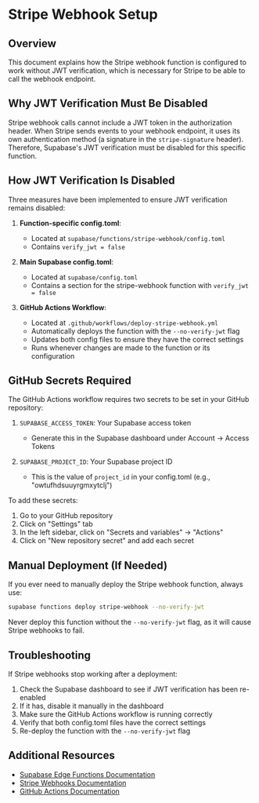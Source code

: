 # Stripe Webhook Setup

## Overview

This document explains how the Stripe webhook function is configured to work without JWT verification, which is necessary for Stripe to be able to call the webhook endpoint.

## Why JWT Verification Must Be Disabled

Stripe webhook calls cannot include a JWT token in the authorization header. When Stripe sends events to your webhook endpoint, it uses its own authentication method (a signature in the `stripe-signature` header). Therefore, Supabase's JWT verification must be disabled for this specific function.

## How JWT Verification Is Disabled

Three measures have been implemented to ensure JWT verification remains disabled:

1. **Function-specific config.toml**: 
   - Located at `supabase/functions/stripe-webhook/config.toml`
   - Contains `verify_jwt = false`

2. **Main Supabase config.toml**:
   - Located at `supabase/config.toml`
   - Contains a section for the stripe-webhook function with `verify_jwt = false`

3. **GitHub Actions Workflow**:
   - Located at `.github/workflows/deploy-stripe-webhook.yml`
   - Automatically deploys the function with the `--no-verify-jwt` flag
   - Updates both config files to ensure they have the correct settings
   - Runs whenever changes are made to the function or its configuration

## GitHub Secrets Required

The GitHub Actions workflow requires two secrets to be set in your GitHub repository:

1. `SUPABASE_ACCESS_TOKEN`: Your Supabase access token
   - Generate this in the Supabase dashboard under Account → Access Tokens

2. `SUPABASE_PROJECT_ID`: Your Supabase project ID
   - This is the value of `project_id` in your config.toml (e.g., "owtufhdsuuyrgmxytclj")

To add these secrets:
1. Go to your GitHub repository
2. Click on "Settings" tab
3. In the left sidebar, click on "Secrets and variables" → "Actions"
4. Click on "New repository secret" and add each secret

## Manual Deployment (If Needed)

If you ever need to manually deploy the Stripe webhook function, always use:

```bash
supabase functions deploy stripe-webhook --no-verify-jwt
```

Never deploy this function without the `--no-verify-jwt` flag, as it will cause Stripe webhooks to fail.

## Troubleshooting

If Stripe webhooks stop working after a deployment:

1. Check the Supabase dashboard to see if JWT verification has been re-enabled
2. If it has, disable it manually in the dashboard
3. Make sure the GitHub Actions workflow is running correctly
4. Verify that both config.toml files have the correct settings
5. Re-deploy the function with the `--no-verify-jwt` flag

## Additional Resources

- [Supabase Edge Functions Documentation](https://supabase.com/docs/guides/functions)
- [Stripe Webhooks Documentation](https://stripe.com/docs/webhooks)
- [GitHub Actions Documentation](https://docs.github.com/en/actions) 